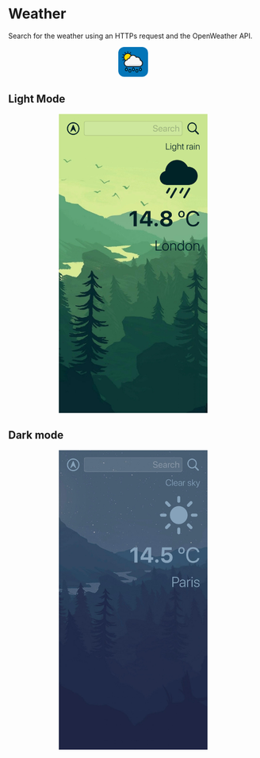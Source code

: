 #  Weather
Search for the weather using an HTTPs request and the OpenWeather API.

<p align="center">
  <img width="60" height="auto" style="border-radius: 20%;" src="Weather/Assets.xcassets/AppIcon.appiconset/1024.png">
</p>

## Light Mode
<p align="center">
  <img width="300" height="auto" src="screenShot1.jpeg">
</p>

## Dark mode
<p align="center">
  <img width="300" height="auto" src="screenShot2.jpeg">
</p>

